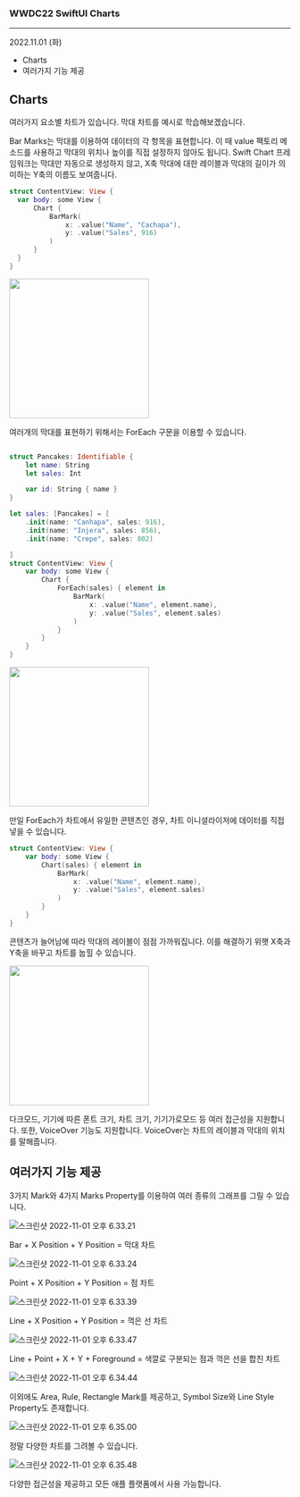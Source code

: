 ### WWDC22 SwiftUI Charts

----

2022.11.01 (화)

- Charts
- 여러가지 기능 제공

## Charts

여러가지 요소별 차트가 있습니다. 막대 차트를 예시로 학습해보겠습니다.

Bar Marks는 막대를 이용하여 데이터의 각 항목을 표현합니다. 이 때 value 팩토리 메소드를 사용하고 막대의 위치나 높이를 직접 설정하지 않아도 됩니다. Swift Chart 프레임워크는 막대만 자동으로 생성하지 않고, X축 막대에 대한 레이블과 막대의 길이가 의미하는 Y축의 이름도 보여줍니다. 

```swift
struct ContentView: View {
  var body: some View {
      Chart {
          BarMark(
              x: .value("Name", "Cachapa"),
              y: .value("Sales", 916)
          )
      }
  }
}
```

<img src="https://raw.githubusercontent.com/hello-woody/img-uploader/master/uPic/%E1%84%89%E1%85%B3%E1%84%8F%E1%85%B3%E1%84%85%E1%85%B5%E1%86%AB%E1%84%89%E1%85%A3%E1%86%BA%202022-11-01%20%E1%84%8B%E1%85%A9%E1%84%92%E1%85%AE%205.17.23.png" width="250">

여러개의 막대를 표현하기 위해서는 ForEach 구문을 이용할 수 있습니다. 

```swift

struct Pancakes: Identifiable {
    let name: String
    let sales: Int

    var id: String { name }
}

let sales: [Pancakes] = [
    .init(name: "Canhapa", sales: 916),
    .init(name: "Injera", sales: 856),
    .init(name: "Crepe", sales: 802)

]
struct ContentView: View {
    var body: some View {
        Chart {
            ForEach(sales) { element in
                BarMark(
                    x: .value("Name", element.name),
                    y: .value("Sales", element.sales)
                )
            }
        }
    }
}

```

<img src="https://raw.githubusercontent.com/hello-woody/img-uploader/master/uPic/%E1%84%89%E1%85%B3%E1%84%8F%E1%85%B3%E1%84%85%E1%85%B5%E1%86%AB%E1%84%89%E1%85%A3%E1%86%BA%202022-11-01%20%E1%84%8B%E1%85%A9%E1%84%92%E1%85%AE%205.22.55.png" width="250">



만일 ForEach가 차트에서 유일한 콘텐츠인 경우, 차트 이니셜라이저에 데이터를 직접 넣을 수 있습니다. 

```swift
struct ContentView: View {
    var body: some View {
        Chart(sales) { element in 
            BarMark(
                x: .value("Name", element.name),
                y: .value("Sales", element.sales)
            )
        }
    }
}
```

콘텐츠가 늘어남에 따라 막대의 레이블이 점점 가까워집니다. 이를 해결하기 위햇 X축과 Y축을 바꾸고 차트를 눕힐 수 있습니다. 

<img src="https://raw.githubusercontent.com/hello-woody/img-uploader/master/uPic/%E1%84%89%E1%85%B3%E1%84%8F%E1%85%B3%E1%84%85%E1%85%B5%E1%86%AB%E1%84%89%E1%85%A3%E1%86%BA%202022-11-01%20%E1%84%8B%E1%85%A9%E1%84%92%E1%85%AE%205.27.51.png" width="250" >

다크모드,  기기에 따른 폰트 크기, 차트 크기, 기기가로모드 등 여러 접근성을 지원합니다. 또한, VoiceOver 기능도 지원합니다. VoiceOver는 차트의 레이블과 막대의 위치를 말해줍니다. 

## 여러가지 기능 제공

3가지 Mark와 4가지 Marks Property를 이용하여 여러 종류의 그래프를 그릴 수 있습니다.

![스크린샷 2022-11-01 오후 6.33.21](https://raw.githubusercontent.com/hello-woody/img-uploader/master/uPic/%E1%84%89%E1%85%B3%E1%84%8F%E1%85%B3%E1%84%85%E1%85%B5%E1%86%AB%E1%84%89%E1%85%A3%E1%86%BA%202022-11-01%20%E1%84%8B%E1%85%A9%E1%84%92%E1%85%AE%206.33.21.png)

Bar + X Position + Y Position = 막대 차트

![스크린샷 2022-11-01 오후 6.33.24](https://raw.githubusercontent.com/hello-woody/img-uploader/master/uPic/%E1%84%89%E1%85%B3%E1%84%8F%E1%85%B3%E1%84%85%E1%85%B5%E1%86%AB%E1%84%89%E1%85%A3%E1%86%BA%202022-11-01%20%E1%84%8B%E1%85%A9%E1%84%92%E1%85%AE%206.33.24.png)

Point + X Position + Y Position = 점 차트

![스크린샷 2022-11-01 오후 6.33.39](https://raw.githubusercontent.com/hello-woody/img-uploader/master/uPic/%E1%84%89%E1%85%B3%E1%84%8F%E1%85%B3%E1%84%85%E1%85%B5%E1%86%AB%E1%84%89%E1%85%A3%E1%86%BA%202022-11-01%20%E1%84%8B%E1%85%A9%E1%84%92%E1%85%AE%206.33.39.png)

Line + X Position + Y Position = 꺽은 선 차트

![스크린샷 2022-11-01 오후 6.33.47](https://raw.githubusercontent.com/hello-woody/img-uploader/master/uPic/%E1%84%89%E1%85%B3%E1%84%8F%E1%85%B3%E1%84%85%E1%85%B5%E1%86%AB%E1%84%89%E1%85%A3%E1%86%BA%202022-11-01%20%E1%84%8B%E1%85%A9%E1%84%92%E1%85%AE%206.33.47.png)

Line + Point + X + Y + Foreground = 색깔로 구분되는 점과 꺽은 선을 합친 차트 

![스크린샷 2022-11-01 오후 6.34.44](https://raw.githubusercontent.com/hello-woody/img-uploader/master/uPic/%E1%84%89%E1%85%B3%E1%84%8F%E1%85%B3%E1%84%85%E1%85%B5%E1%86%AB%E1%84%89%E1%85%A3%E1%86%BA%202022-11-01%20%E1%84%8B%E1%85%A9%E1%84%92%E1%85%AE%206.34.44.png)

이외에도 Area, Rule, Rectangle Mark를 제공하고, Symbol Size와 Line Style Property도 존재합니다.

![스크린샷 2022-11-01 오후 6.35.00](https://raw.githubusercontent.com/hello-woody/img-uploader/master/uPic/%E1%84%89%E1%85%B3%E1%84%8F%E1%85%B3%E1%84%85%E1%85%B5%E1%86%AB%E1%84%89%E1%85%A3%E1%86%BA%202022-11-01%20%E1%84%8B%E1%85%A9%E1%84%92%E1%85%AE%206.35.00.png)

정말 다양한 차트를 그려볼 수 있습니다.

![스크린샷 2022-11-01 오후 6.35.48](https://raw.githubusercontent.com/hello-woody/img-uploader/master/uPic/%E1%84%89%E1%85%B3%E1%84%8F%E1%85%B3%E1%84%85%E1%85%B5%E1%86%AB%E1%84%89%E1%85%A3%E1%86%BA%202022-11-01%20%E1%84%8B%E1%85%A9%E1%84%92%E1%85%AE%206.35.48.png)

다양한 접근성을 제공하고 모든 애플 플랫폼에서 사용 가능합니다.